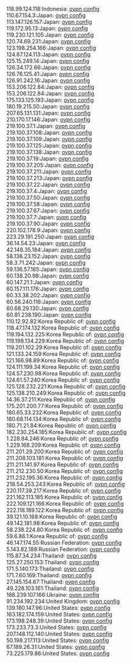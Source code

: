 118.99.124.118:Indonesia: [ovpn config](vpn/118_99_124_118.ovpn)  
110.67.154.3:Japan: [ovpn config](vpn/110_67_154_3.ovpn)  
113.147.126.157:Japan: [ovpn config](vpn/113_147_126_157.ovpn)  
119.172.95.13:Japan: [ovpn config](vpn/119_172_95_13.ovpn)  
119.230.121.105:Japan: [ovpn config](vpn/119_230_121_105.ovpn)  
120.74.69.231:Japan: [ovpn config](vpn/120_74_69_231.ovpn)  
123.198.254.166:Japan: [ovpn config](vpn/123_198_254_166.ovpn)  
124.87.124.113:Japan: [ovpn config](vpn/124_87_124_113.ovpn)  
125.15.249.14:Japan: [ovpn config](vpn/125_15_249_14.ovpn)  
126.34.172.66:Japan: [ovpn config](vpn/126_34_172_66.ovpn)  
126.76.125.41:Japan: [ovpn config](vpn/126_76_125_41.ovpn)  
126.91.242.16:Japan: [ovpn config](vpn/126_91_242_16.ovpn)  
153.206.122.84:Japan: [ovpn config](vpn/153_206_122_84.ovpn)  
153.206.122.84:Japan: [ovpn config](vpn/153_206_122_84.ovpn)  
175.133.125.193:Japan: [ovpn config](vpn/175_133_125_193.ovpn)  
180.19.215.50:Japan: [ovpn config](vpn/180_19_215_50.ovpn)  
207.65.131.131:Japan: [ovpn config](vpn/207_65_131_131.ovpn)  
210.170.17.146:Japan: [ovpn config](vpn/210_170_17_146.ovpn)  
219.100.37.1:Japan: [ovpn config](vpn/219_100_37_1.ovpn)  
219.100.37.108:Japan: [ovpn config](vpn/219_100_37_108.ovpn)  
219.100.37.109:Japan: [ovpn config](vpn/219_100_37_109.ovpn)  
219.100.37.125:Japan: [ovpn config](vpn/219_100_37_125.ovpn)  
219.100.37.138:Japan: [ovpn config](vpn/219_100_37_138.ovpn)  
219.100.37.19:Japan: [ovpn config](vpn/219_100_37_19.ovpn)  
219.100.37.205:Japan: [ovpn config](vpn/219_100_37_205.ovpn)  
219.100.37.211:Japan: [ovpn config](vpn/219_100_37_211.ovpn)  
219.100.37.213:Japan: [ovpn config](vpn/219_100_37_213.ovpn)  
219.100.37.22:Japan: [ovpn config](vpn/219_100_37_22.ovpn)  
219.100.37.4:Japan: [ovpn config](vpn/219_100_37_4.ovpn)  
219.100.37.50:Japan: [ovpn config](vpn/219_100_37_50.ovpn)  
219.100.37.58:Japan: [ovpn config](vpn/219_100_37_58.ovpn)  
219.100.37.67:Japan: [ovpn config](vpn/219_100_37_67.ovpn)  
219.100.37.7:Japan: [ovpn config](vpn/219_100_37_7.ovpn)  
219.100.37.90:Japan: [ovpn config](vpn/219_100_37_90.ovpn)  
220.102.178.9:Japan: [ovpn config](vpn/220_102_178_9.ovpn)  
223.29.191.250:Japan: [ovpn config](vpn/223_29_191_250.ovpn)  
36.14.54.23:Japan: [ovpn config](vpn/36_14_54_23.ovpn)  
42.148.35.184:Japan: [ovpn config](vpn/42_148_35_184.ovpn)  
58.138.23.152:Japan: [ovpn config](vpn/58_138_23_152.ovpn)  
58.3.71.242:Japan: [ovpn config](vpn/58_3_71_242.ovpn)  
59.136.57.185:Japan: [ovpn config](vpn/59_136_57_185.ovpn)  
60.138.20.98:Japan: [ovpn config](vpn/60_138_20_98.ovpn)  
60.147.21.1:Japan: [ovpn config](vpn/60_147_21_1.ovpn)  
60.157.111.176:Japan: [ovpn config](vpn/60_157_111_176.ovpn)  
60.33.38.202:Japan: [ovpn config](vpn/60_33_38_202.ovpn)  
60.56.240.116:Japan: [ovpn config](vpn/60_56_240_116.ovpn)  
60.68.29.130:Japan: [ovpn config](vpn/60_68_29_130.ovpn)  
60.81.238.190:Japan: [ovpn config](vpn/60_81_238_190.ovpn)  
110.12.92.82:Korea Republic of: [ovpn config](vpn/110_12_92_82.ovpn)  
118.47.174.132:Korea Republic of: [ovpn config](vpn/118_47_174_132.ovpn)  
119.194.132.225:Korea Republic of: [ovpn config](vpn/119_194_132_225.ovpn)  
119.198.134.229:Korea Republic of: [ovpn config](vpn/119_198_134_229.ovpn)  
119.201.102.29:Korea Republic of: [ovpn config](vpn/119_201_102_29.ovpn)  
121.133.24.159:Korea Republic of: [ovpn config](vpn/121_133_24_159.ovpn)  
121.166.98.89:Korea Republic of: [ovpn config](vpn/121_166_98_89.ovpn)  
124.111.199.34:Korea Republic of: [ovpn config](vpn/124_111_199_34.ovpn)  
124.57.230.98:Korea Republic of: [ovpn config](vpn/124_57_230_98.ovpn)  
124.61.57.240:Korea Republic of: [ovpn config](vpn/124_61_57_240.ovpn)  
125.128.232.221:Korea Republic of: [ovpn config](vpn/125_128_232_221.ovpn)  
125.138.210.249:Korea Republic of: [ovpn config](vpn/125_138_210_249.ovpn)  
14.36.37.211:Korea Republic of: [ovpn config](vpn/14_36_37_211.ovpn)  
175.201.200.77:Korea Republic of: [ovpn config](vpn/175_201_200_77.ovpn)  
180.65.33.232:Korea Republic of: [ovpn config](vpn/180_65_33_232.ovpn)  
180.68.114.134:Korea Republic of: [ovpn config](vpn/180_68_114_134.ovpn)  
180.71.21.84:Korea Republic of: [ovpn config](vpn/180_71_21_84.ovpn)  
182.230.254.185:Korea Republic of: [ovpn config](vpn/182_230_254_185.ovpn)  
1.228.84.246:Korea Republic of: [ovpn config](vpn/1_228_84_246.ovpn)  
1.229.168.209:Korea Republic of: [ovpn config](vpn/1_229_168_209.ovpn)  
211.201.29.200:Korea Republic of: [ovpn config](vpn/211_201_29_200.ovpn)  
211.208.103.181:Korea Republic of: [ovpn config](vpn/211_208_103_181.ovpn)  
211.211.141.97:Korea Republic of: [ovpn config](vpn/211_211_141_97.ovpn)  
211.212.230.50:Korea Republic of: [ovpn config](vpn/211_212_230_50.ovpn)  
211.232.195.36:Korea Republic of: [ovpn config](vpn/211_232_195_36.ovpn)  
218.54.253.243:Korea Republic of: [ovpn config](vpn/218_54_253_243.ovpn)  
220.117.39.217:Korea Republic of: [ovpn config](vpn/220_117_39_217.ovpn)  
221.162.113.185:Korea Republic of: [ovpn config](vpn/221_162_113_185.ovpn)  
222.109.121.166:Korea Republic of: [ovpn config](vpn/222_109_121_166.ovpn)  
222.118.189.122:Korea Republic of: [ovpn config](vpn/222_118_189_122.ovpn)  
39.121.10.168:Korea Republic of: [ovpn config](vpn/39_121_10_168.ovpn)  
49.142.181.98:Korea Republic of: [ovpn config](vpn/49_142_181_98.ovpn)  
58.238.224.80:Korea Republic of: [ovpn config](vpn/58_238_224_80.ovpn)  
59.6.86.1:Korea Republic of: [ovpn config](vpn/59_6_86_1.ovpn)  
46.147.174.55:Russian Federation: [ovpn config](vpn/46_147_174_55.ovpn)  
5.143.82.188:Russian Federation: [ovpn config](vpn/5_143_82_188.ovpn)  
115.87.34.234:Thailand: [ovpn config](vpn/115_87_34_234.ovpn)  
125.27.250.153:Thailand: [ovpn config](vpn/125_27_250_153.ovpn)  
171.5.140.173:Thailand: [ovpn config](vpn/171_5_140_173.ovpn)  
171.7.60.169:Thailand: [ovpn config](vpn/171_7_60_169.ovpn)  
27.145.154.67:Thailand: [ovpn config](vpn/27_145_154_67.ovpn)  
49.228.103.161:Thailand: [ovpn config](vpn/49_228_103_161.ovpn)  
188.239.107.166:Ukraine: [ovpn config](vpn/188_239_107_166.ovpn)  
91.234.192.234:United Kingdom: [ovpn config](vpn/91_234_192_234.ovpn)  
139.180.147.96:United States: [ovpn config](vpn/139_180_147_96.ovpn)  
163.182.174.159:United States: [ovpn config](vpn/163_182_174_159.ovpn)  
173.198.248.39:United States: [ovpn config](vpn/173_198_248_39.ovpn)  
173.233.73.3:United States: [ovpn config](vpn/173_233_73_3.ovpn)  
207.148.112.140:United States: [ovpn config](vpn/207_148_112_140.ovpn)  
50.198.217.113:United States: [ovpn config](vpn/50_198_217_113.ovpn)  
67.189.26.31:United States: [ovpn config](vpn/67_189_26_31.ovpn)  
73.225.179.86:United States: [ovpn config](vpn/73_225_179_86.ovpn)  
